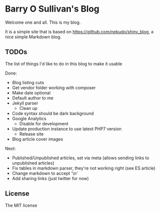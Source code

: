 # Barry O Sullivan's Blog
Welcome one and all. This is my blog.

It is a simple site that is based on https://github.com/nekudo/shiny_blog, a nice simple Markdown blog.

## TODOs
The list of things I'd like to do in this blog to make it usable

Done:
- Blog listing cuts
- Get vendor folder working with composer
- Make date optional
- Default author to me
- Jekyll parser
  -  Clean up 
- Code syntax should be dark background 
- Google Analytics
  - Disable for development
- Update production instance to use latest PHP7 version
    - Release site
- Blog article cover images

Next:
- Published/Unpublished articles, set via meta (allows sending links to unpublished articles)
- Fix tables in markdown parser, they're not working right (see ES article)
- Change markdown to accept '\n' 
- Add sharing links (just twitter for now)


## License

The MIT license